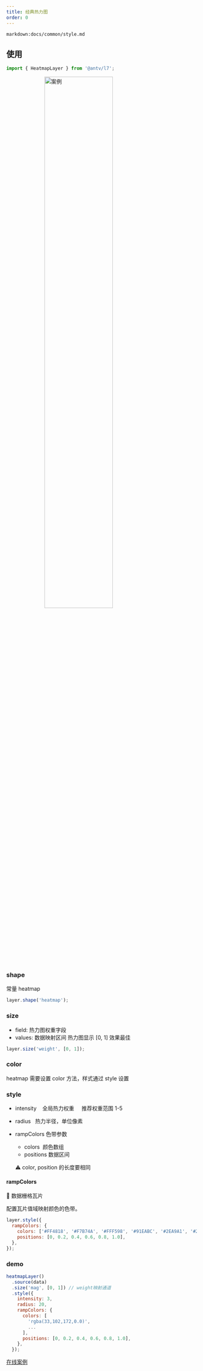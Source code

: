 ```yaml
---
title: 经典热力图
order: 0
---
```

`markdown:docs/common/style.md`

## 使用

```javascript
import { HeatmapLayer } from '@antv/l7';
```

<img width="60%" style="display: block;margin: 0 auto;" alt="案例" src='https://gw.alipayobjects.com/mdn/antv_site/afts/img/A*QstiQq4JBOIAAAAAAAAAAABkARQnAQ'>

### shape

常量 heatmap

```javascript
layer.shape('heatmap');
```

### size

- field: 热力图权重字段
- values: 数据映射区间 热力图显示 [0, 1] 效果最佳

```javascript
layer.size('weight', [0, 1]);
```

### color

heatmap 需要设置 color 方法，样式通过 style 设置

### style

- intensity    全局热力权重     推荐权重范围 1-5
- radius   热力半径，单位像素
- rampColors 色带参数

  - colors  颜色数组
  - positions 数据区间

  ⚠️ color, position 的长度要相同

#### rampColors

🌟 数据栅格瓦片

配置瓦片值域映射颜色的色带。

```javascript
layer.style({
  rampColors: {
    colors: ['#FF4818', '#F7B74A', '#FFF598', '#91EABC', '#2EA9A1', '#206C7C'],
    positions: [0, 0.2, 0.4, 0.6, 0.8, 1.0],
  },
});
```

### demo

```javascript
heatmapLayer()
  .source(data)
  .size('mag', [0, 1]) // weight映射通道
  .style({
    intensity: 3,
    radius: 20,
    rampColors: {
      colors: [
        'rgba(33,102,172,0.0)',
        ...
      ],
      positions: [0, 0.2, 0.4, 0.6, 0.8, 1.0],
    },
  });
```

[在线案例](/zh/examples/heatmap/heatmap#heatmap)
